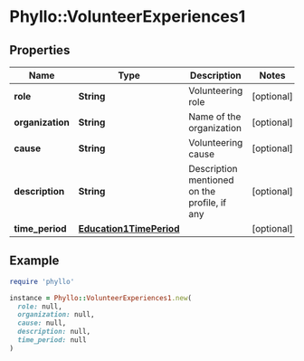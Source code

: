 # Phyllo::VolunteerExperiences1

## Properties

| Name | Type | Description | Notes |
| ---- | ---- | ----------- | ----- |
| **role** | **String** | Volunteering role | [optional] |
| **organization** | **String** | Name of the organization | [optional] |
| **cause** | **String** | Volunteering cause | [optional] |
| **description** | **String** | Description mentioned on the profile, if any | [optional] |
| **time_period** | [**Education1TimePeriod**](Education1TimePeriod.md) |  | [optional] |

## Example

```ruby
require 'phyllo'

instance = Phyllo::VolunteerExperiences1.new(
  role: null,
  organization: null,
  cause: null,
  description: null,
  time_period: null
)
```

